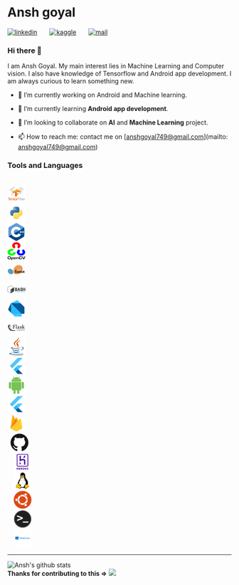 # Ansh goyal


[![linkedin](https://github.com/arpit-dwivedi/arpit-dwivedi.github.io/blob/master/assets/img/Webp.net-resizeimage.png)](https://www.linkedin.com/in/ansh-goyal-03936a191/)&nbsp;&nbsp;&nbsp;&nbsp;&nbsp;&nbsp;&nbsp;[![kaggle](https://github.com/arpit-dwivedi/arpit-dwivedi/blob/master/kaggle.png)](https://www.kaggle.com/codercop)&nbsp;&nbsp;&nbsp;&nbsp;&nbsp;&nbsp;&nbsp;[![mail](https://github.com/arpit-dwivedi/arpit-dwivedi/blob/master/m1.png)](mailto:anshgoyal749@gmail.com)


### Hi there 👋

I am Ansh Goyal. My main interest lies in Machine Learning and Computer vision. I also have knowledge of Tensorflow and Android app development. I am always curious to learn something new.


- 🔭 I’m currently working on Android and Machine learning.

- 🌱 I’m currently learning **Android app development**.

- 👯 I’m looking to collaborate on **AI** and **Machine Learning** project.

- 📫 How to reach me: contact me on [anshgoyal749@gmail.com](mailto: anshgoyal749@gmail.com)


### Tools and Languages
<code>
<img src="https://github.com/github/explore/raw/master/topics/tensorflow/tensorflow.png" width="40" height="40" /> 
<img src="https://github.com/github/explore/raw/master/topics/python/python.png" width="40" height="40" /> 
<img src="https://github.com/github/explore/raw/master/topics/cpp/cpp.png" width="40" height="40" /> 
<img src="https://github.com/github/explore/raw/master/topics/opencv/opencv.png" width="40" height="40" />
<img src="https://github.com/github/explore/raw/master/topics/scikit-learn/scikit-learn.png" width="40" height="40" /> 
<img src="https://github.com/github/explore/raw/master/topics/bash/bash.png" width="40" height="40" /> 
<img src="https://github.com/github/explore/raw/master/topics/dart/dart.png" width="40" height="40" /> 
<img src="https://github.com/github/explore/raw/master/topics/flask/flask.png" width="40" height="40" /> 
<img src="https://github.com/github/explore/raw/master/topics/java/java.png" width="40" height="40" /> 
<img src="https://github.com/github/explore/raw/master/topics/flutter/flutter.png" width="40" height="40" /> 
<img src="https://github.com/github/explore/raw/master/topics/android/android.png" width="40" height="40" /> 
<img src="https://github.com/github/explore/raw/master/topics/flutter/flutter.png" width="40" height="40" /> 
<img src="https://github.com/github/explore/raw/master/topics/firebase/firebase.png" width="40" height="40" />
 <img src="https://github.com/github/explore/raw/master/topics/github/github.png" width="40" height="40" /> 
  <img src="https://github.com/github/explore/raw/master/topics/heroku/heroku.png" width="40" height="40" /> 
  <img src="https://github.com/github/explore/raw/master/topics/linux/linux.png" width="40" height="40" /> 
  <img src="https://github.com/github/explore/raw/master/topics/ubuntu/ubuntu.png" width="40" height="40" />
  <img src="https://github.com/github/explore/raw/master/topics/terminal/terminal.png" width="40" height="40" />
  <img src="https://github.com/github/explore/raw/master/topics/windows/windows.png" width="40" height="40" /> 
</code><hr/>



![Ansh's github stats](https://github-readme-stats.vercel.app/api?username=anshgoyal1&show_icons=true&theme=tokyonight&count_private=true&show_icons=true)
<br/>**Thanks for contributing to this =>**
![](https://komarev.com/ghpvc/?username=anshgoyal1&color=red)
